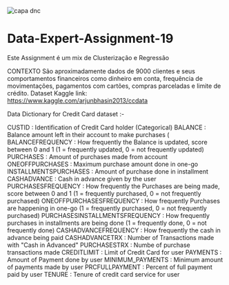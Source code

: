 ![capa dnc](https://user-images.githubusercontent.com/87284229/143665002-7cbe2b64-b733-41cb-bd6b-54650a79b1b5.png)



# Data-Expert-Assignment-19
Este Assignment é um mix de Clusterização e Regressão

CONTEXTO 
 São aproximadamente dados de 9000 clientes e seus comportamentos financeiros como dinheiro em conta, frequência de movimentações, pagamentos com cartões, compras parceladas e limite de crédito. 
Dataset Kaggle link:
https://www.kaggle.com/arjunbhasin2013/ccdata


Data Dictionary for Credit Card dataset :-

CUSTID : Identification of Credit Card holder (Categorical)
BALANCE : Balance amount left in their account to make purchases (
BALANCEFREQUENCY : How frequently the Balance is updated, score between 0 and 1 (1 = frequently updated, 0 = not frequently updated)
PURCHASES : Amount of purchases made from account
ONEOFFPURCHASES : Maximum purchase amount done in one-go
INSTALLMENTSPURCHASES : Amount of purchase done in installment
CASHADVANCE : Cash in advance given by the user
PURCHASESFREQUENCY : How frequently the Purchases are being made, score between 0 and 1 (1 = frequently purchased, 0 = not frequently purchased)
ONEOFFPURCHASESFREQUENCY : How frequently Purchases are happening in one-go (1 = frequently purchased, 0 = not frequently purchased)
PURCHASESINSTALLMENTSFREQUENCY : How frequently purchases in installments are being done (1 = frequently done, 0 = not frequently done)
CASHADVANCEFREQUENCY : How frequently the cash in advance being paid
CASHADVANCETRX : Number of Transactions made with "Cash in Advanced"
PURCHASESTRX : Numbe of purchase transactions made
CREDITLIMIT : Limit of Credit Card for user
PAYMENTS : Amount of Payment done by user
MINIMUM_PAYMENTS : Minimum amount of payments made by user
PRCFULLPAYMENT : Percent of full payment paid by user
TENURE : Tenure of credit card service for user
